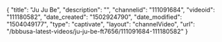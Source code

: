 {
    "title": "Ju Ju Be",
    "description": "",
    "channelid": "111091684",
    "videoid": "111180582",
    "date_created": "1502924790",
    "date_modified": "1504049177",
    "type": "captivate",
    "layout": "channelVideo",
    "url": "\/bbbusa-latest-videos\/ju-ju-be-ft7656\/111091684-111180582"
}